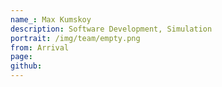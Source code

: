 ```yaml
---
name_: Max Kumskoy
description: Software Development, Simulation
portrait: /img/team/empty.png
from: Arrival
page:
github:
---
```

